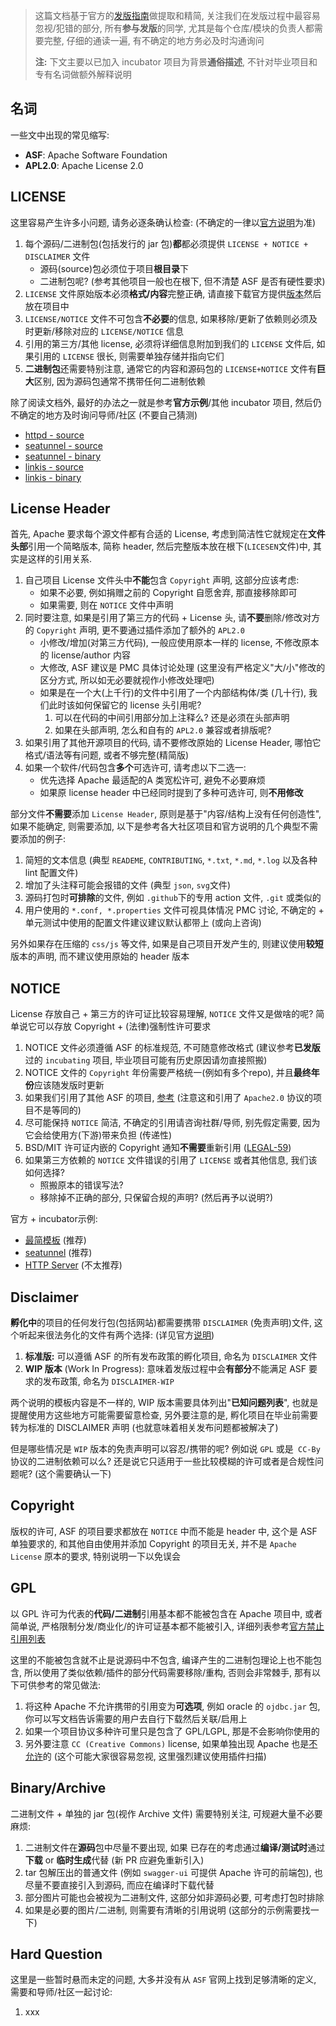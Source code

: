 > 这篇文档基于官方的[发版指南](https://infra.apache.org/release-distribution.html)做提取和精简, 关注我们在发版过程中最容易忽视/犯错的部分, 所有**参与发版**的同学, 尤其是每个仓库/模块的负责人都需要完整, 仔细的通读一遍, 有不确定的地方务必及时沟通询问
>
> **注:** 下文主要以已加入 incubator 项目为背景**通俗描述**, 不针对毕业项目和专有名词做额外解释说明

## 名词

一些文中出现的常见缩写:

- **ASF**: Apache Software Foundation
- **APL2.0**: Apache License 2.0

## LICENSE

这里容易产生许多小问题, 请务必逐条确认检查: (不确定的一律以[官方说明](https://infra.apache.org/licensing-howto.html)为准)

1. 每个源码/二进制包(包括发行的 jar 包)**都**都必须提供 `LICENSE + NOTICE + DISCLAIMER`  文件
   - 源码(source)包必须位于项目**根目录**下
   - 二进制包呢? (参考其他项目一般也在根下, 但不清楚 ASF 是否有硬性要求)
2. `LICENSE` 文件原始版本必须**格式/内容**完整正确, 请直接下载官方提供[版本](https://www.apache.org/licenses/LICENSE-2.0.txt)然后放在项目中
3. `LICENSE/NOTICE` 文件不可包含**不必要**的信息, 如果移除/更新了依赖则必须及时更新/移除对应的 `LICENSE/NOTICE` 信息
4. 引用的第三方/其他 license, 必须将详细信息附加到我们的 `LICENSE` 文件后, 如果引用的 `LICENSE` 很长, 则需要单独存储并指向它们
5. **二进制包**还需要特别注意, 通常它的内容和源码包的 `LICENSE+NOTICE` 文件有**巨大**区别, 因为源码包通常不携带任何二进制依赖



除了阅读文档外, 最好的办法之一就是参考**官方示例**/其他 incubator 项目, 然后仍不确定的地方及时询问导师/社区 (不要自己猜测)

- [httpd - source](https://svn.apache.org/repos/asf/httpd/httpd/trunk/LICENSE)
- [seatunnel - source](https://github.com/apache/incubator-seatunnel/blob/dev/LICENSE)
- [seatunnel - binary](https://github.com/apache/incubator-seatunnel/blob/dev/seatunnel-dist/release-docs/LICENSE)
- [linkis - source](https://github.com/apache/linkis/blob/master/LICENSE)
- [linkis - binary](https://github.com/apache/linkis/blob/master/linkis-dist/release-docs/LICENSE)

## License Header

首先, Apache 要求每个源文件都有合适的 License, 考虑到简洁性它就规定在**文件头部**引用一个简略版本, 简称 header, 然后完整版本放在根下(`LICESEN`文件)中, 其实是这样的引用关系.



1. 自己项目 License 文件头中**不能**包含 `Copyright` 声明, 这部分应该考虑:
   - 如果不必要, 例如捐赠之前的 Copyright 自愿舍弃, 那直接移除即可
   - 如果需要, 则在 `NOTICE` 文件中声明
2. 同时要注意, 如果是引用了第三方的代码 + License 头, 请**不要**删除/修改对方的 `Copyright` 声明, 更不要通过插件添加了额外的 `APL2.0`
   - 小修改/增加(对第三方代码), 一般应使用原本一样的 license, 不修改原本的 license/author 内容
   - 大修改, ASF 建议是 PMC 具体讨论处理 (这里没有严格定义"大/小"修改的区分方式, 所以如无必要就视作小修改处理吧)
   - 如果是在一个大(上千行)的文件中引用了一个内部结构体/类 (几十行), 我们此时该如何保留它的 license 头引用呢?
     1. 可以在代码的中间引用部分加上注释么?  还是必须在头部声明
     2. 如果在头部声明, 怎么和自有的 `APL2.0` 兼容或者排版呢?
3. 如果引用了其他开源项目的代码, 请不要修改原始的 License Header, 哪怕它格式/语法等有问题, 或者不够完整(精简版)
4. 如果一个软件/代码包含**多个**可选许可, 请考虑以下二选一:
   - 优先选择 Apache 最适配的A 类宽松许可, 避免不必要麻烦
   - 如果原 license header 中已经同时提到了多种可选许可, 则**不用修改**



部分文件**不需要**添加 `License Header`, 原则是基于"内容/结构上没有任何创造性", 如果不能确定, 则需要添加, 以下是参考各大社区项目和官方说明的几个典型不需要添加的例子:

1. 简短的文本信息 (典型 `READEME`, `CONTRIBUTING`, `*.txt`, `*.md`, `*.log` 以及各种 lint 配置文件)
2. 增加了头注释可能会报错的文件 (典型 `json`, `svg`文件)
3. 源码打包时**可排除**的文件, 例如 `.github`下的专用 action 文件, `.git` 或类似的
4. 用户使用的 `*.conf, *.properties` 文件可视具体情况 PMC 讨论, 不确定的 + 单元测试中使用的配置文件建议建议默认都带上 (或向上咨询)

另外如果存在压缩的 `css/js` 等文件, 如果是自己项目开发产生的, 则建议使用**较短**版本的声明, 而不建议使用原始的 header 版本

## NOTICE

License 存放自己 + 第三方的许可证比较容易理解, `NOTICE` 文件又是做啥的呢? 简单说它可以存放 Copyright + (法律)强制性许可要求

1. NOTICE 文件必须遵循 ASF 的标准规范, 不可随意修改格式 (建议参考**已发版**过的 `incubating` 项目, 毕业项目可能有历史原因请勿直接照搬)
2. NOTICE 文件的 `Copyright` 年份需要严格统一(例如有多个repo), 并且**最终年份**应该随发版时更新
3. 如果我们引用了其他 ASF 的项目, [参考](https://infra.apache.org/licensing-howto.html#bundle-asf-product) (注意这和引用了 `Apache2.0` 协议的项目不是等同的)
4. 尽可能保持 `NOTICE` 简洁, 不确定的引用请咨询社群/导师, 别先假定需要, 因为它会给使用方(下游)带来负担 (传递性)
5. BSD/MIT 许可证内嵌的 Copyright 通知**不需要**重新引用 ([LEGAL-59](https://issues.apache.org/jira/browse/LEGAL-59))
6. 如果第三方依赖的 `NOTICE` 文件错误的引用了 `LICENSE` 或者其他信息, 我们该如何选择?
   - 照搬原本的错误写法?
   - 移除掉不正确的部分, 只保留合规的声明? (然后再予以说明?)

官方 + incubator示例:

- [最简模板](https://www.apache.org/licenses/NOTICE-2.0.txt) (推荐)
- [seatunnel](https://github.com/apache/incubator-seatunnel/blob/dev/NOTICE) (推荐)
- [HTTP Server](https://www.apache.org/licenses/example-NOTICE.txt) (不太推荐)

## Disclaimer

**孵化中**的项目的任何发行包(包括网站)都需要携带 `DISCLAIMER` (免责声明)文件, 这个听起来很法务化的文件有两个选择: (详见官方[说明](https://incubator.apache.org/policy/incubation.html#disclaimers))

1. **标准版:** 可以遵循 ASF 的所有发布政策的孵化项目, 命名为 `DISCLAIMER` 文件
2. **WIP 版本** (Work In Progress): 意味着发版过程中会**有部分**不能满足 ASF 要求的发布政策, 命名为 `DISCLAIMER-WIP`

两个说明的模板内容是不一样的, WIP 版本需要具体列出"**已知问题列表**", 也就是提醒使用方这些地方可能需要留意检查, 另外要注意的是, 孵化项目在毕业前需要转为标准的 DISCLAIMER 声明 (也就意味着相关发布问题都被解决了)

但是哪些情况是 `WIP` 版本的免责声明可以容忍/携带的呢? 例如说 `GPL` 或是` CC-By` 协议的二进制依赖可以么? 还是说它只适用于一些比较模糊的许可或者是合规性问题呢? (这个需要确认一下)

## Copyright

版权的许可, ASF 的项目要求都放在 `NOTICE` 中而不能是 header 中, 这个是 ASF 单独要求的, 和其他自由使用并添加 Copyright 的项目无关, 并不是 `Apache License` 原本的要求, 特别说明一下以免误会



## GPL

以 GPL 许可为代表的**代码/二进制**引用基本都不能被包含在 Apache 项目中, 或者简单说, 严格限制分发/商业化/的许可证基本都不能被引入, 详细列表参考[官方禁止引用列表](https://www.apache.org/legal/resolved.html#category-x)

这里的不能被包含就不止是说源码中不包含, 编译产生的二进制包理论上也不能包含, 所以使用了类似依赖/插件的部分代码需要移除/重构, 否则会非常棘手, 那有以下可供参考的常见做法:

1. 将这种 Apache 不允许携带的引用变为**可选项**, 例如 oracle 的 `ojdbc.jar` 包, 你可以写文档告诉需要的用户去自行下载然后关联/启用上
1. 如果一个项目协议多种许可里只是包含了 GPL/LGPL, 那是不会影响你使用的
1. 另外要注意 `CC (Creative Commons)` license, 如果单独出现 Apache 也是[不允许](https://www.apache.org/legal/resolved.html#cc-by)的 (这个可能大家很容易忽视, 这里强烈建议使用插件扫描)

## Binary/Archive

二进制文件 +  单独的 jar 包(视作 Archive 文件) 需要特别关注, 可规避大量不必要麻烦:

1. 二进制文件在**源码**包中尽量不要出现, 如果 已存在的考虑通过**编译/测试时**通过**下载** or **临时生成**代替 (新 PR 应避免重新引入)
2. tar 包解压出的普通文件 (例如 `swagger-ui` 可提供 Apache 许可的前端包), 也尽量不要直接引入到源码, 而应在编译时下载代替
3. 部分图片可能也会被视为二进制文件, 这部分如非源码必要, 可考虑打包时排除
4. 如果是必要的图片/二进制, 则需要有清晰的引用说明 (这部分的示例需要找一下)

## Hard Question

这里是一些暂时悬而未定的问题, 大多并没有从  `ASF` 官网上找到足够清晰的定义, 需要和导师/社区一起讨论:

1. xxx


